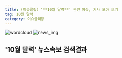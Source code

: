 ```yaml
---
title: (이슈클립) '**10월 달력**' 관련 이슈, 기사 모아 보기
tag: 10월 달력
category: 이슈클리핑
---
```

![wordcloud](https://s3.ap-northeast-2.amazonaws.com/lyrics101-wordcloud/2018-10-01-1538358054.png)
![news_img](https://user-images.githubusercontent.com/42597476/44507050-1206f400-a6e4-11e8-8d98-7ffbfebb353f.png)
## **'**10월 달력**'** 뉴스속보 검색결과

